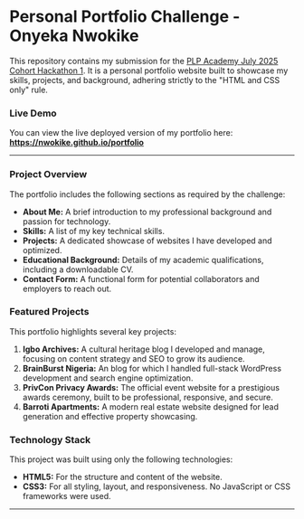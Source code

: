 # Personal Portfolio Challenge - Onyeka Nwokike

This repository contains my submission for the [PLP Academy July 2025 Cohort Hackathon 1](https://github.com/MuriithiEric/July2025Cohort-Hackathon1?tab=readme-ov-file). It is a personal portfolio website built to showcase my skills, projects, and background, adhering strictly to the "HTML and CSS only" rule.

### Live Demo

You can view the live deployed version of my portfolio here: **https://nwokike.github.io/portfolio**

---

### Project Overview

The portfolio includes the following sections as required by the challenge:

-   **About Me:** A brief introduction to my professional background and passion for technology.
-   **Skills:** A list of my key technical skills.
-   **Projects:** A dedicated showcase of websites I have developed and optimized.
-   **Educational Background:** Details of my academic qualifications, including a downloadable CV.
-   **Contact Form:** A functional form for potential collaborators and employers to reach out.

### Featured Projects

This portfolio highlights several key projects:

1.  **Igbo Archives:** A cultural heritage blog I developed and manage, focusing on content strategy and SEO to grow its audience.
2.  **BrainBurst Nigeria:** An blog for which I handled full-stack WordPress development and search engine optimization.
3.  **PrivCon Privacy Awards:** The official event website for a prestigious awards ceremony, built to be professional, responsive, and secure.
4.  **Barroti Apartments:** A modern real estate website designed for lead generation and effective property showcasing.

### Technology Stack

This project was built using only the following technologies:

-   **HTML5:** For the structure and content of the website.
-   **CSS3:** For all styling, layout, and responsiveness. No JavaScript or CSS frameworks were used.

---
